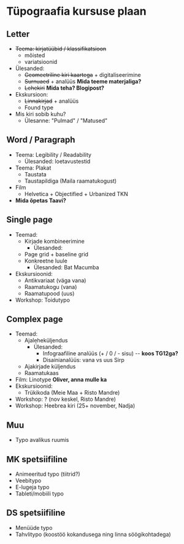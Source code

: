 # Tüpograafia kursuse plaan

## Letter

* ~~Teema: kirjatüübid / klassifikatsioon~~
    * mõisted
    * variatsioonid
* Ülesanded:
    * ~~Geomeetriline kiri kaartega~~ + digitaliseerimine
    * ~~Surnuaed~~ + analüüs **Mida teeme materjaliga?**
    * ~~Lehekiri~~ **Mida teha? Blogipost?**
* Ekskursioon:
    * ~~Linnakirjad~~ + analüüs
    * Found type
* Mis kiri sobib kuhu?
    * Ülesanne: "Pulmad" / "Matused"
    
## Word / Paragraph

* Teema: Legibility / Readability
    * Ülesanded: loetavustestid
* Teema: Plakat 
    * Taustata
    * Taustapildiga (Maila raamatukogust)
* Film
    * Helvetica + Objectified + Urbanized TKN
* **Mida õpetas Taavi?**

## Single page

* Teemad:
    * Kirjade kombineerimine
        * Ülesanded:
    * Page grid + baseline grid
    * Konkreetne luule 
        * Ülesanded: Bat Macumba
* Ekskursioonid:
    * Antikvariaat (väga vana)
    * Raamatukogu (vana)
    * Raamatupood (uus)
* Workshop: Toidutypo

## Complex page

* Teemad:
    * Ajaleheküljendus
        * Ülesanded:
            * Infograafiline analüüs (+ / 0 / - sisu) -- **koos TG12ga?**
            * Disainianalüüs: vana vs uus Sirp
    * Ajakirjade küljendus
    * Raamatukaas
* Film: Linotype **Oliver, anna mulle ka**
* Ekskursioonid:
    * Trükikoda (Meie Maa + Risto Mandre)
* Workshop: ? (nov keskel, Risto Mandre)
* Workshop: Heebrea kiri (25+ november, Nadja)

## Muu

* Typo avalikus ruumis

## MK spetsiifiline

* Animeeritud typo (tiitrid?)
* Veebitypo
* E-lugeja typo
* Tableti/mobiili typo

## DS spetsiifiline

* Menüüde typo
* Tahvlitypo (koostöö kokandusega ning linna söögikohtadega)